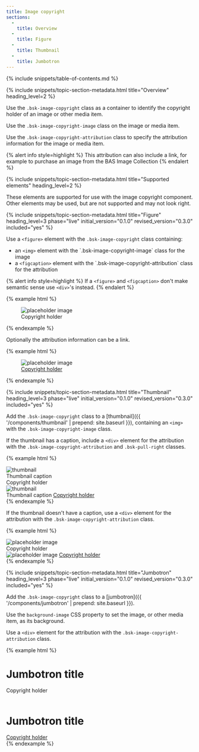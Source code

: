 ```yaml
---
title: Image copyright
sections:
  -
    title: Overview
  -
    title: Figure
  -
    title: Thumbnail
  -
    title: Jumbotron
---
```


{% include snippets/table-of-contents.md %}

{% include snippets/topic-section-metadata.html
  title="Overview"
  heading_level=2
%}

Use the `.bsk-image-copyright` class as a container to identify the copyright holder of an image or other media item.

Use the `.bsk-image-copyright-image` class on the image or media item.

Use the `.bsk-image-copyright-attribution` class to specify the attribution information for the image or media item.

{% alert info style=highlight %}
This attribution can also include a link, for example to purchase an image from the BAS Image Collection
{% endalert %}

{% include snippets/topic-section-metadata.html
  title="Supported elements"
  heading_level=2
%}

These elements are supported for use with the image copyright component. Other elements may be used, but are not
supported and may not look right.

{% include snippets/topic-section-metadata.html
  title="Figure"
  heading_level=3
  phase="live"
  initial_version="0.1.0"
  revised_version="0.3.0"
  included="yes"
%}

Use a <code>&lt;figure&gt;</code> element with the `.bsk-image-copyright` class containing:
<ul>
  <li>an <code>&lt;img&gt;</code> element with the `.bsk-image-copyright-image` class for the image</li>
  <li>a <code>&lt;figcaption&gt;</code> element with the `.bsk-image-copyright-attribution` class for the attribution</li>
</ul>

{% alert info style=highlight %}
If a <code>&lt;figure&gt;</code> and <code>&lt;figcaption&gt;</code> don't make semantic sense use
<code>&lt;div&gt;</code>'s instead.
{% endalert %}

{% example html %}
<figure class="bsk-image-copyright">
  <img class="bsk-image-copyright-image" src="{{ '/img/placeholder-800-600.png' | prepend: site.baseurl }}" alt="placeholder image">
  <figcaption class="bsk-image-copyright-attribution">Copyright holder</figcaption>
</figure>
{% endexample %}

Optionally the attribution information can be a link.

{% example html %}
<figure class="bsk-image-copyright">
  <img class="bsk-image-copyright-image" src="{{ '/img/placeholder-800-600.png' | prepend: site.baseurl }}" alt="placeholder image">
  <figcaption class="bsk-image-copyright-attribution"><a href="https://www.example.com">Copyright holder</a></figcaption>
</figure>
{% endexample %}

{% include snippets/topic-section-metadata.html
  title="Thumbnail"
  heading_level=3
  phase="live"
  initial_version="0.1.0"
  revised_version="0.3.0"
  included="yes"
%}

Add the `.bsk-image-copyright` class to a [thumbnail]({{ '/components/thumbnail' | prepend: site.baseurl }}),
containing an <code>&lt;img&gt;</code> with the `.bsk-image-copyright-image` class.

If the thumbnail has a caption, include a <code>&lt;div&gt;</code> element for the attribution with the
`.bsk-image-copyright-attribution` and `.bsk-pull-right` classes.

{% example html %}
<!-- Thumbnail using a div element with a caption -->
<div class="bsk-thumbnail bsk-thumbnail-default bsk-image-copyright">
  <img class="bsk-image-copyright-image" src="{{ '/img/placeholder-800-600.png' | prepend: site.baseurl }}" alt="thumbnail">
  <div class="bsk-caption">
    Thumbnail caption
    <div class="bsk-image-copyright-attribution bsk-pull-right">Copyright holder</div>
  </div>
</div>

<!-- Thumbnail using a div element with a caption and linked attribution -->
<div class="bsk-thumbnail bsk-thumbnail-default bsk-image-copyright">
  <img class="bsk-image-copyright-image" src="{{ '/img/placeholder-800-600.png' | prepend: site.baseurl }}" alt="thumbnail">
  <div class="bsk-caption">
    Thumbnail caption
    <a href="https://www.example.com" class="bsk-image-copyright-attribution bsk-pull-right">Copyright holder</a>
  </div>
</div>
{% endexample %}

If the thumbnail doesn't have a caption, use a <code>&lt;div&gt;</code> element for the attribution with the
`.bsk-image-copyright-attribution` class.

{% example html %}
<!-- Thumbnail using a div element without a caption -->
<div class="bsk-thumbnail bsk-thumbnail-default bsk-image-copyright">
  <img class="bsk-image-copyright-image" src="{{ '/img/placeholder-800-600.png' | prepend: site.baseurl }}" alt="placeholder image">
  <div class="bsk-image-copyright-attribution">Copyright holder</div>
</div>

<!-- Thumbnail using a div element without a caption but with a linked attribution -->
<div class="bsk-thumbnail bsk-thumbnail-default bsk-image-copyright">
  <img class="bsk-image-copyright-image" src="{{ '/img/placeholder-800-600.png' | prepend: site.baseurl }}" alt="placeholder image">
  <a href="https://www.example.com" class="bsk-image-copyright-attribution">Copyright holder</a>
</div>
{% endexample %}

{% include snippets/topic-section-metadata.html
  title="Jumbotron"
  heading_level=3
  phase="live"
  initial_version="0.1.0"
  revised_version="0.3.0"
  included="yes"
%}

Add the `.bsk-image-copyright` class to a [jumbotron]({{ '/components/jumbotron' | prepend: site.baseurl }}).

Use the `background-image` CSS property to set the image, or other media item, as its background.

Use a <code>&lt;div&gt;</code> element for the attribution with the `.bsk-image-copyright-attribution` class.

{% example html %}
<div class="bsk-jumbotron bsk-jumbotron-default bsk-image-copyright">
  <h1>Jumbotron title</h1>
  <div class="bsk-image-copyright-attribution">Copyright holder</div>
</div>

<br />

<!-- With linked attribution -->
<div class="bsk-jumbotron bsk-jumbotron-default bsk-image-copyright">
  <h1>Jumbotron title</h1>
  <a href="https://www.example.com" class="bsk-image-copyright-attribution">Copyright holder</a>
</div>
{% endexample %}
